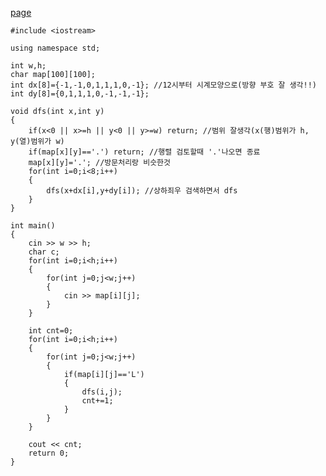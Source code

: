 [page](https://codeup.kr/problem.php?id=4024&rid=0)

    #include <iostream>

    using namespace std;

    int w,h;
    char map[100][100];
    int dx[8]={-1,-1,0,1,1,1,0,-1}; //12시부터 시계모양으로(방향 부호 잘 생각!!)
    int dy[8]={0,1,1,1,0,-1,-1,-1};

    void dfs(int x,int y)
    {
        if(x<0 || x>=h || y<0 || y>=w) return; //범위 잘생각(x(행)범위가 h, y(열)범위가 w)
        if(map[x][y]=='.') return; //행렬 검토할때 '.'나오면 종료
        map[x][y]='.'; //방문처리랑 비슷한것
        for(int i=0;i<8;i++)
        {
            dfs(x+dx[i],y+dy[i]); //상하죄우 검색하면서 dfs
        }
    }   

    int main()
    {
        cin >> w >> h;
        char c;
        for(int i=0;i<h;i++)
        {
            for(int j=0;j<w;j++)
            {
                cin >> map[i][j];
            }
        }

        int cnt=0;
        for(int i=0;i<h;i++)
        {
            for(int j=0;j<w;j++)
            {
                if(map[i][j]=='L')
                {
                    dfs(i,j);
                    cnt+=1;
                }
            }
        }

        cout << cnt;
        return 0;
    }
